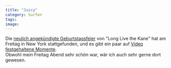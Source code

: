 ```yaml
---
title: "Juicy"
category: Surfen
tags: 
image: 
---
```


Die [neulich angekündigte Geburtstagsfeier](http://www.misantropolis.de/2008/11/geburtstagskind/) von "Long Live the Kane" hat am Freitag in New York stattgefunden, und es gibt ein paar auf [Video festgehaltene Momente](http://www.cocaineblunts.com/blunts/?p=1402).  
Obwohl mein Freitag Abend sehr schön war, wär ich auch sehr gerne dort gewesen.